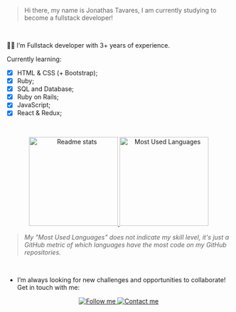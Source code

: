 > Hi there, my name is Jonathas Tavares, I am currently studying to become a fullstack developer!
<br>

👩‍💻 I’m Fullstack developer with 3+ years of experience.
<br>

Currently learning:

 - [x] HTML & CSS (+ Bootstrap);
 - [x] Ruby;
 - [x] SQL and Database;
 - [x] Ruby on Rails;
 - [x] JavaScript;
 - [x] React & Redux;
<br>

<p align="center">
    <a href="https://github-readme-stats.vercel.app/api?username=jonathastavares&show_icons=true">
        <img height="200" alt="Readme stats" src="https://github-readme-stats.vercel.app/api?username=jonathastavares&show_icons=true" />
    </a>
    <a href="https://github-readme-stats.vercel.app/api/top-langs/?username=jonathastavares&hide=javascript,scss&layout=compact">
        <img height="200" alt="Most Used Languages" src="https://github-readme-stats.vercel.app/api/top-langs/?username=jonathastavares&hide=javascript,scss&layout=compact)" />
    </a>
</p>

> *My "Most Used Languages" does not indicate my skill level, it's just a GitHub metric of which languages have the most code on my GitHub repositories.*
<br>

- I’m always looking for new challenges and opportunities to collaborate! Get in touch with me:

<p align="center">
    <a href="https://www.linkedin.com/in/jonathas-tavares-24b8bba3/">
        <img alt="Follow me" src="https://img.shields.io/badge/-LINKEDIN-blue?style=for-the-badge&logo=linkedin">
    </a>
    <a href="mailto:jonathastavares@id.uff.br">
        <img alt="Contact me" src="https://img.shields.io/badge/-CONTACT%20ME-blue?style=for-the-badge&logo=Mail.Ru">
    </a>
</p>
